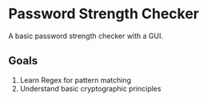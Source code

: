 # Password Strength Checker

A basic password strength checker with a GUI.



## Goals

1. Learn Regex for pattern matching  
2. Understand basic cryptographic principles
